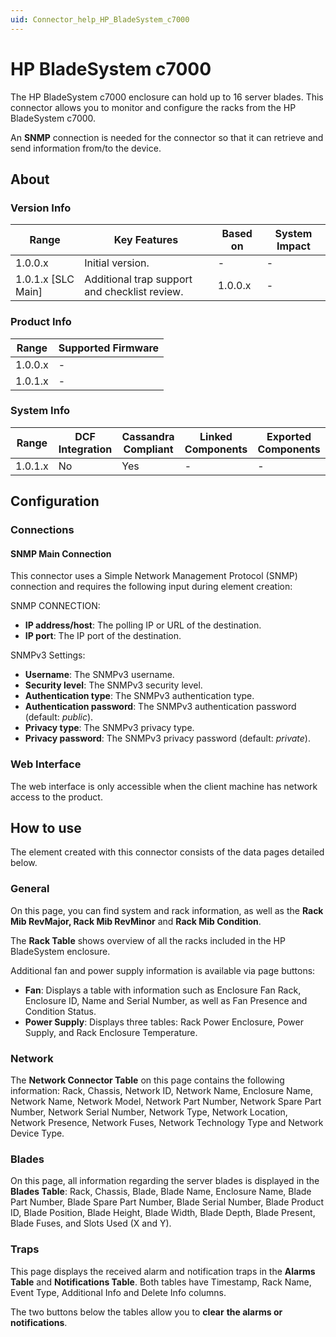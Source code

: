 ```yaml
---
uid: Connector_help_HP_BladeSystem_c7000
---
```


# HP BladeSystem c7000

The HP BladeSystem c7000 enclosure can hold up to 16 server blades. This connector allows you to monitor and configure the racks from the HP BladeSystem c7000.

An **SNMP** connection is needed for the connector so that it can retrieve and send information from/to the device.

## About

### Version Info

| Range              | Key Features                                | Based on   | System Impact   |
|----------------------|-----------------------------------------------|--------------|-------------------|
| 1.0.0.x              | Initial version.                              | -            | -                 |
| 1.0.1.x [SLC Main]   | Additional trap support and checklist review. | 1.0.0.x      | -                 |

### Product Info

| Range     | Supported Firmware     |
|-----------|------------------------|
| 1.0.0.x   | -                      |
| 1.0.1.x   | -                      |

### System Info

| Range     | DCF Integration     | Cassandra Compliant     | Linked Components     | Exported Components     |
|-----------|---------------------|-------------------------|-----------------------|-------------------------|
| 1.0.1.x   | No                  | Yes                     | -                     | -                       |

## Configuration

### Connections

#### SNMP Main Connection

This connector uses a Simple Network Management Protocol (SNMP) connection and requires the following input during element creation:

SNMP CONNECTION:

- **IP address/host**: The polling IP or URL of the destination.
- **IP port**: The IP port of the destination.

SNMPv3 Settings:

- **Username**: The SNMPv3 username.
- **Security level**: The SNMPv3 security level.
- **Authentication type**: The SNMPv3 authentication type.
- **Authentication password**: The SNMPv3 authentication password (default: *public*).
- **Privacy type**: The SNMPv3 privacy type.
- **Privacy password**: The SNMPv3 privacy password (default: *private*).

### Web Interface

The web interface is only accessible when the client machine has network access to the product.

## How to use

The element created with this connector consists of the data pages detailed below.

### General

On this page, you can find system and rack information, as well as the **Rack Mib RevMajor, Rack Mib RevMinor** and **Rack Mib Condition**.

The **Rack Table** shows overview of all the racks included in the HP BladeSystem enclosure.

Additional fan and power supply information is available via page buttons:

- **Fan**: Displays a table with information such as Enclosure Fan Rack, Enclosure ID, Name and Serial Number, as well as Fan Presence and Condition Status.
- **Power Supply**: Displays three tables: Rack Power Enclosure, Power Supply, and Rack Enclosure Temperature.

### Network

The **Network Connector Table** on this page contains the following information: Rack, Chassis, Network ID, Network Name, Enclosure Name, Network Name, Network Model, Network Part Number, Network Spare Part Number, Network Serial Number, Network Type, Network Location, Network Presence, Network Fuses, Network Technology Type and Network Device Type.

### Blades

On this page, all information regarding the server blades is displayed in the **Blades Table**: Rack, Chassis, Blade, Blade Name, Enclosure Name, Blade Part Number, Blade Spare Part Number, Blade Serial Number, Blade Product ID, Blade Position, Blade Height, Blade Width, Blade Depth, Blade Present, Blade Fuses, and Slots Used (X and Y).

### Traps

This page displays the received alarm and notification traps in the **Alarms Table** and **Notifications Table**. Both tables have Timestamp, Rack Name, Event Type, Additional Info and Delete Info columns.

The two buttons below the tables allow you to **clear** **the alarms or notifications**.
